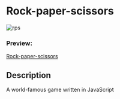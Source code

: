 # Rock-paper-scissors

![rps](https://github.com/ena0berzerk/odin-rock-paper-scissors/assets/110235307/a7d4496b-6ad9-43e0-bf8d-3b93a59f8295)

### Preview: 
[Rock-paper-scissors](https://ena0berzerk.github.io/odin-rock-paper-scissors/)

## Description

A world-famous game written in JavaScript
